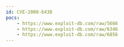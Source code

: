 ```yaml
---
id: CVE-2008-6438
pocs:
    - https://www.exploit-db.com/raw/5666
    - https://www.exploit-db.com/raw/6346
    - https://www.exploit-db.com/raw/6856
---
```

